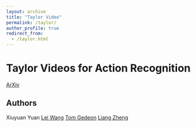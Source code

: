 ```yaml
---
layout: archive
title: "Taylor Video"
permalink: /taylor/
author_profile: true
redirect_from:
  - /taylor.html
---
```




# Taylor Videos for Action Recognition
[ArXiv](https://arxiv.org/pdf/2402.03019.pdf)


## Authors
Xiuyuan Yuan  [Lei Wang](https://cecc.anu.edu.au/people/lei-wang)  [Tom Gedeon](https://staffportal.curtin.edu.au/staff/profile/view/tom-gedeon-5e48a1fd/) [Liang Zheng](https://zheng-lab.cecs.anu.edu.au/)
